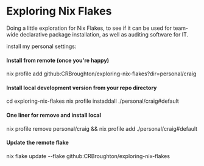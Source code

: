 # Exploring Nix Flakes

Doing a little exploration for Nix Flakes, to see if it
can be used for team-wide declarative package installation,
as well as auditing software for IT.

install my personal settings:

#### Install from remote (once you're happy)
nix profile add github:CRBroughton/exploring-nix-flakes?dir=personal/craig

#### Install local development version from your repo directory
cd exploring-nix-flakes
nix profile instaddall ./personal/craig#default

#### One liner for remove and install local
nix profile remove personal/craig && nix profile add ./personal/craig#default


#### Update the remote flake
nix flake update --flake github:CRBroughton/exploring-nix-flakes